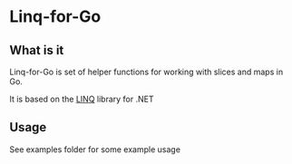 
# Linq-for-Go

## What is it

Linq-for-Go is set of helper functions for working with slices and maps in Go.

It is based on the [LINQ](https://learn.microsoft.com/en-us/dotnet/standard/linq/) library for .NET 

## Usage

See examples folder for some example usage